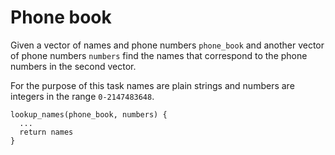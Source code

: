 # Phone book

Given a vector of names and phone numbers `phone_book` and another vector of
phone numbers `numbers` find the names that correspond to the phone numbers
in the second vector.

For the purpose of this task names are plain strings and numbers are integers in
the range `0-2147483648`.

```
lookup_names(phone_book, numbers) {
  ...
  return names
}
```
